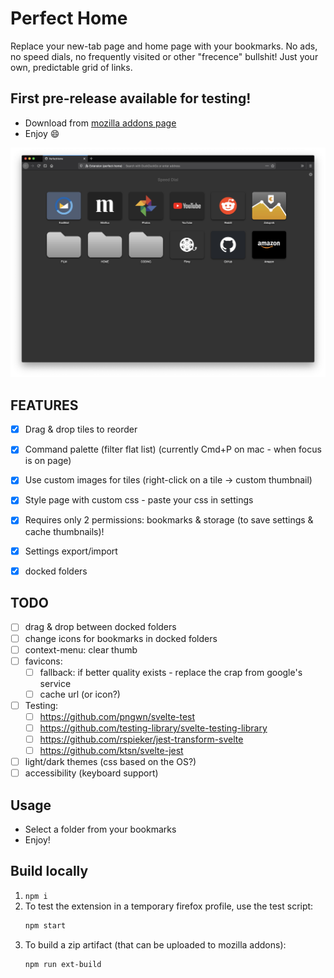 # Perfect Home
Replace your new-tab page and home page with your bookmarks.
No ads, no speed dials, no frequently visited or other "frecence" bullshit!
Just your own, predictable grid of links.

## First pre-release available for testing!
- Download from [mozilla addons page](https://addons.mozilla.org/en-US/firefox/addon/perfect-home/)
- Enjoy :smile:

![Screen1](_stuff/screen-main.png)


## FEATURES
- [x] Drag & drop tiles to reorder
- [x] Command palette (filter flat list) (currently Cmd+P on mac - when focus is on page)
- [x] Use custom images for tiles (right-click on a tile -> custom thumbnail)
- [x] Style page with custom css - paste your css in settings
- [x] Requires only 2 permissions: bookmarks & storage (to save settings & cache thumbnails)!
- [x] Settings export/import
- [x] docked folders


## TODO
- [ ] drag & drop between docked folders
- [ ] change icons for bookmarks in docked folders
- [ ] context-menu: clear thumb
- [ ] favicons:
  - [ ] fallback: if better quality exists - replace the crap from google's service
  - [ ] cache url (or icon?)
- [ ] Testing:
  - [ ] https://github.com/pngwn/svelte-test
  - [ ] https://github.com/testing-library/svelte-testing-library
  - [ ] https://github.com/rspieker/jest-transform-svelte
  - [ ] https://github.com/ktsn/svelte-jest
- [ ] light/dark themes (css based on the OS?)
- [ ] accessibility (keyboard support)

<!--
	Docked Folder
	There would be max 3 different docks: left, right, bottom; with options:
	- folder ID
	- view mode: list (column grid) | icons (row grid)
	- size: distance from the edge (height | width), depending on the clip side
	- background?
	- hide when empty?
	- align items:
	- on left|right: top | middle | bottom
	- on bottom one: left | center | right
-->




## Usage
- Select a folder from your bookmarks
- Enjoy!


## Build locally
1. `npm i`
2. To test the extension in a temporary firefox profile, use the test script:
    ```sh
    npm start
    ```
3. To build a zip artifact (that can be uploaded to mozilla addons):
    ```sh
    npm run ext-build
    ```
